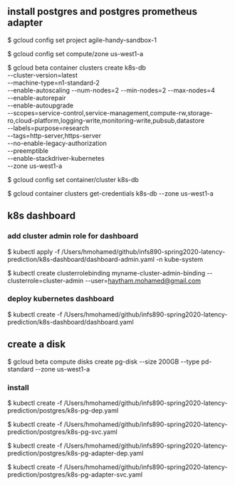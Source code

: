 ## install postgres and postgres prometheus adapter


$ gcloud config set project agile-handy-sandbox-1

$ gcloud config set compute/zone us-west1-a

$ gcloud beta container clusters create k8s-db \
  --cluster-version=latest \
  --machine-type=n1-standard-2 \
  --enable-autoscaling --num-nodes=2 --min-nodes=2 --max-nodes=4 \
  --enable-autorepair \
  --enable-autoupgrade \
  --scopes=service-control,service-management,compute-rw,storage-ro,cloud-platform,logging-write,monitoring-write,pubsub,datastore \
  --labels=purpose=research \
  --tags=http-server,https-server \
  --no-enable-legacy-authorization \
  --preemptible \
  --enable-stackdriver-kubernetes \
  --zone us-west1-a

$ gcloud config set container/cluster k8s-db

$ gcloud container clusters get-credentials k8s-db --zone us-west1-a

## k8s dashboard
### add cluster admin role for dashboard
$ kubectl apply -f /Users/hmohamed/github/infs890-spring2020-latency-prediction/k8s-dashboard/dashboard-admin.yaml -n kube-system

$ kubectl create clusterrolebinding myname-cluster-admin-binding --clusterrole=cluster-admin --user=haytham.mohamed@gmail.com 

### deploy kubernetes dashboard
$ kubectl create -f /Users/hmohamed/github/infs890-spring2020-latency-prediction/k8s-dashboard/dashboard.yaml

## create a disk

$ gcloud beta compute disks create pg-disk --size 200GB --type pd-standard --zone us-west1-a

### install

$ kubectl create -f /Users/hmohamed/github/infs890-spring2020-latency-prediction/postgres/k8s-pg-dep.yaml 

$ kubectl create -f /Users/hmohamed/github/infs890-spring2020-latency-prediction/postgres/k8s-pg-svc.yaml 

$ kubectl create -f /Users/hmohamed/github/infs890-spring2020-latency-prediction/postgres/k8s-pg-adapter-dep.yaml 

$ kubectl create -f /Users/hmohamed/github/infs890-spring2020-latency-prediction/postgres/k8s-pg-adapter-svc.yaml 
